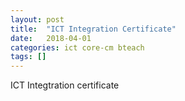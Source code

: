 ```yaml
---
layout: post
title:  "ICT Integration Certificate"
date:   2018-04-01
categories: ict core-cm bteach
tags: []
---
```

<object data="/media/ict-cert.pdf" type="application/pdf" width="100%" height="600px">ICT Integtration certificate</object>

